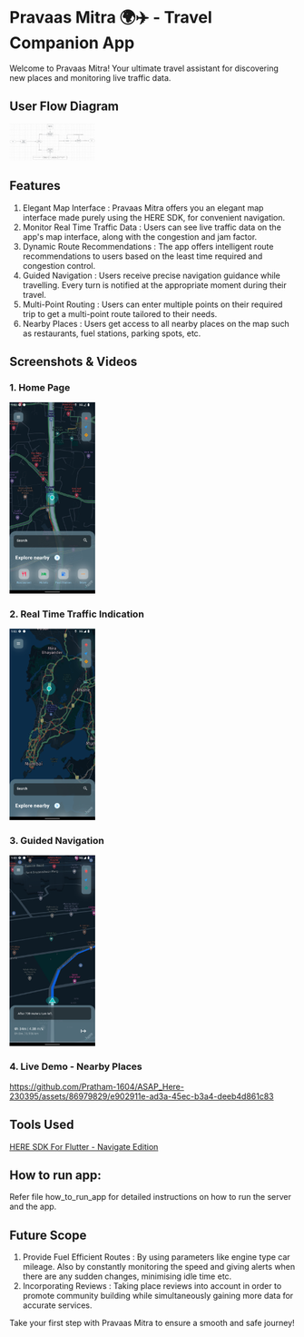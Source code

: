 # Pravaas Mitra 🌍✈️ - Travel Companion App

Welcome to Pravaas Mitra! Your ultimate travel assistant for discovering new places and monitoring live traffic data.

## User Flow Diagram

<img src="https://github.com/Pratham-1604/ASAP_Here-230395/blob/master/assets/img4.jpg" width="30%" height="30%">

## Features
1) Elegant Map Interface : Pravaas Mitra offers you an elegant map interface made purely using the HERE SDK, for convenient navigation.
2) Monitor Real Time Traffic Data : Users can see live traffic data on the app's map interface, along with the congestion and jam factor.
3) Dynamic Route Recommendations : The app offers intelligent route recommendations to users based on the least time required and congestion control.
4) Guided Navigation : Users receive precise navigation guidance while travelling. Every turn is notified at the appropriate moment during their travel.
5) Multi-Point Routing : Users can enter multiple points on their required trip to get a multi-point route tailored to their needs.
6) Nearby Places : Users get access to all nearby places on the map such as restaurants, fuel stations, parking spots, etc.


## Screenshots & Videos

### 1. Home Page
<img src="https://github.com/Pratham-1604/ASAP_Here-230395/blob/master/assets/img1.png" width="30%" height="30%">

### 2. Real Time Traffic Indication
<img src="https://github.com/Pratham-1604/ASAP_Here-230395/blob/master/assets/img3.png" width="30%" height="30%">

### 3. Guided Navigation
<img src="https://github.com/Pratham-1604/ASAP_Here-230395/blob/master/assets/img4.png" width="30%" height="30%">

### 4. Live Demo - Nearby Places

https://github.com/Pratham-1604/ASAP_Here-230395/assets/86979829/e902911e-ad3a-45ec-b3a4-deeb4d861c83



## Tools Used
[HERE SDK For Flutter - Navigate Edition](https://www.here.com/docs/bundle/sdk-for-flutter-navigate-api-reference/page/index.html)

## How to run app:
Refer file how_to_run_app for detailed instructions on how to run the server and the app.
 
## Future Scope
1) Provide Fuel Efficient Routes : By using parameters like engine type car mileage. Also by constantly monitoring the speed and giving alerts when there are any sudden changes, minimising idle time etc.
2) Incorporating Reviews : Taking place reviews into account in order to promote community building while simultaneously gaining more data for accurate services.

Take your first step with Pravaas Mitra to ensure a smooth and safe journey!
